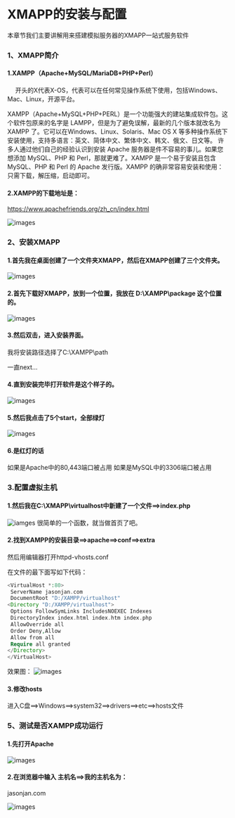 # XMAPP的安装与配置
本章节我们主要讲解用来搭建模拟服务器的XMAPP一站式服务软件

### 1、XMAPP简介
#### 1.XAMPP（Apache+MySQL/MariaDB+PHP+Perl）

　  开头的X代表X-OS，代表可以在任何常见操作系统下使用，包括Windows、Mac、Linux，开源平台。

XAMPP（Apache+MySQL+PHP+PERL）是一个功能强大的建站集成软件包。这个软件包原来的名字是 LAMPP，但是为了避免误解，最新的几个版本就改名为 XAMPP 了。它可以在Windows、Linux、Solaris、Mac OS X 等多种操作系统下安装使用，支持多语言：英文、简体中文、繁体中文、韩文、俄文、日文等。
许多人通过他们自己的经验认识到安装 Apache 服务器是件不容易的事儿。如果您想添加 MySQL、PHP 和 Perl，那就更难了。XAMPP 是一个易于安装且包含 MySQL、PHP 和 Perl 的 Apache 发行版。XAMPP 的确非常容易安装和使用：只需下载，解压缩，启动即可。
 

#### 2.XAMPP的下载地址是：
https://www.apachefriends.org/zh_cn/index.html

![images](../images/0102_img.png)

### 2、安装XMAPP
#### 1.首先我在桌面创建了一个文件夹XMAPP，然后在XMAPP创建了三个文件夹。
![images](../images/0102_png.png)
#### 2.首先下载好XMAPP，放到一个位置，我放在 D:\XAMPP\package 这个位置的。
![images](../images/0102_images.png)

#### 3.然后双击，进入安装界面。

我将安装路径选择了C:\XAMPP\path

一直next...

#### 4.直到安装完毕打开软件是这个样子的。
![images](../images/0102_image.png)

#### 5.然后我点击了5个start，全部绿灯
![images](../images/0102_imgs.png)

#### 6.是红灯的话
如果是Apache中的80,443端口被占用
如果是MySQL中的3306端口被占用

### 3.配置虚拟主机
#### 1.然后我在C:\XMAPP\virtualhost中新建了一个文件==>index.php

![iamges](../images/0102_pngs.png)
很简单的一个函数，就当做首页了吧。

#### 2.找到XAMPP的安装目录==>apache==>conf==>extra

然后用编辑器打开httpd-vhosts.conf

在文件的最下面写如下代码：　

``` php
<VirtualHost *:80>
 ServerName jasonjan.com
 DocumentRoot "D:/XAMPP/virtualhost"
<Directory "D:/XAMPP/virtualhost"> 
 Options FollowSymLinks IncludesNOEXEC Indexes
 DirectoryIndex index.html index.htm index.php
 AllowOverride all 
 Order Deny,Allow 
 Allow from all 
 Require all granted
</Directory>
</VirtualHost>
```

效果图：
![images](../images/0102_api.png)
#### 3.修改hosts
进入C盘==>Windows==>system32==>drivers==>etc==>hosts文件

### 5、测试是否XAMPP成功运行
#### 1.先打开Apache
![images](../images/0102_Apache.png)

#### 2.在浏览器中输入 主机名==>我的主机名为：
jasonjan.com

![images](../images/0102_logo.png)